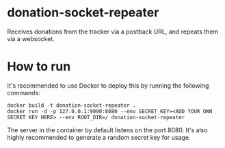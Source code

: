 # donation-socket-repeater
Receives donations from the tracker via a postback URL, and repeats them via a websocket.

# How to run
It's recommended to use Docker to deploy this by running the following commands:
```
docker build -t donation-socket-repeater .
docker run -d -p 127.0.0.1:9090:8080 --env SECRET_KEY=<ADD YOUR OWN SECRET KEY HERE> --env ROOT_DIR=/ donation-socket-repeater
```
The server in the container by default listens on the port 8080. It's also highly recommended to generate a random secret key for usage.
